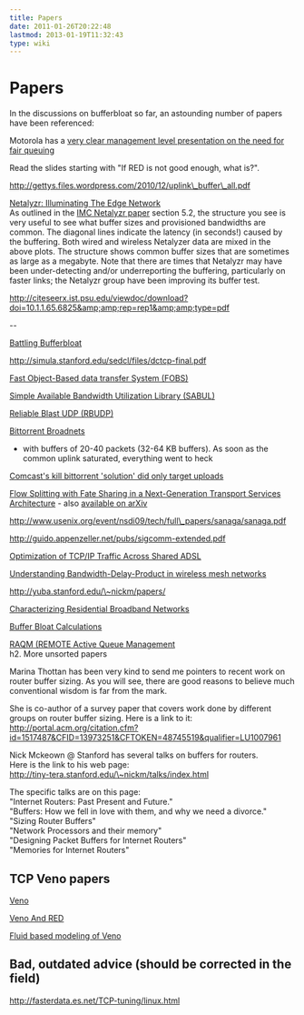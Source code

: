 ```yaml
---
title: Papers
date: 2011-01-26T20:22:48
lastmod: 2013-01-19T11:32:43
type: wiki
---
```

Papers
======

In the discussions on bufferbloat so far, an astounding number of papers
have been referenced:

Motorola has a [very clear management level presentation on the need for
fair
queuing](http://www.cascaderange.org/presentations/DOCSIS_1_1_QoS.pdf)

Read the slides starting with "If RED is not good enough, what is?".

http://gettys.files.wordpress.com/2010/12/uplink\_buffer\_all.pdf

[Netalyzr: Illuminating The Edge
Network](http://www.icir.org/christian/publications/2010-imc-netalyzr.pdf)\
As outlined in the [IMC Netalyzr
paper](http://conferences.sigcomm.org/imc/2010/papers/p246.pdf)
section 5.2, the structure you see is very useful to see what buffer
sizes and provisioned bandwidths are common. The diagonal lines indicate
the latency (in seconds!) caused by the buffering. Both wired and
wireless Netalyzer data are mixed in the above plots. The structure
shows common buffer sizes that are sometimes as large as a megabyte.
Note that there are times that Netalyzr may have been under-detecting
and/or underreporting the buffering, particularly on faster links; the
Netalyzr group have been improving its buffer test.

http://citeseerx.ist.psu.edu/viewdoc/download?doi=10.1.1.65.6825&amp;amp;rep=rep1&amp;amp;type=pdf

--

[Battling
Bufferbloat](http://akira.ruc.dk/~tohojo/bufferbloat/bufferbloat-final.pdf)

http://simula.stanford.edu/sedcl/files/dctcp-final.pdf

[Fast Object-Based data transfer
System (FOBS)](http://www.umcs.maine.edu/~dickens/pubs/HPDC.FINAL.pdf)

[Simple Available Bandwidth Utilization
Library (SABUL)](http://papers.rgrossman.com/journal-019.pdf)

[Reliable Blast UDP (RBUDP)](http://www.evl.uic.edu/files/pdf/cluster2002.pdf)

[Bittorrent
Broadnets](http://www.cs.clemson.edu/~jmarty/papers/bittorrentBroadnets.pdf)
- with buffers of 20-40 packets (32-64 KB buffers). As soon as the
common uplink saturated, everything went to heck

[Comcast's kill bittorrent 'solution' did only target
uploads](http://www.isoc.org/isoc/conferences/ndss/09/pdf/08.pdf)

[Flow Splitting with Fate Sharing in a Next-Generation Transport
Services Architecture](http://dedis.cs.yale.edu/2009/tng/) - also
[available on arXiv](http://arxiv.org/pdf/0912.0921v1)

http://www.usenix.org/event/nsdi09/tech/full\_papers/sanaga/sanaga.pdf

http://guido.appenzeller.net/pubs/sigcomm-extended.pdf

[Optimization of TCP/IP Traffic Across Shared
ADSL](http://www.adsl-optimizer.dk/thesis/main_final_hyper.pdf)

[Understanding Bandwidth-Delay-Product in wireless mesh
networks](http://cairo.cs.uiuc.edu/publications/papers/elsevier2004-bdp.pdf)

http://yuba.stanford.edu/\~nickm/papers/

[Characterizing Residential Broadband
Networks](http://citeseerx.ist.psu.edu/viewdoc/download?doi=10.1.1.65.6825&rep=rep1&type=pdf)

[Buffer Bloat
Calculations](http://netoptimizer.blogspot.com/2010/12/buffer-bloat-calculations.html)

[RAQM (REMOTE Active Queue
Management](http://www.cs.purdue.edu/homes/eblanton/publications/raqm.ps)\
h2. More unsorted papers

Marina Thottan has been very kind to send me pointers to recent work on
router buffer sizing. As you will see, there are good reasons to believe
much conventional wisdom is far from the mark.

She is co-author of a survey paper that covers work done by different
groups on router buffer sizing. Here is a link to it:\
http://portal.acm.org/citation.cfm?id=1517487&CFID=13973251&CFTOKEN=48745519&qualifier=LU1007961

Nick Mckeown @ Stanford has several talks on buffers for routers.\
Here is the link to his web page:\
http://tiny-tera.stanford.edu/\~nickm/talks/index.html

The specific talks are on this page:\
"Internet Routers: Past Present and Future."\
"Buffers: How we fell in love with them, and why we need a divorce."\
"Sizing Router Buffers"\
"Network Processors and their memory"\
"Designing Packet Buffers for Internet Routers"\
"Memories for Internet Routers"

TCP Veno papers
---------------

[Veno](http://wwwbk.ie.cuhk.edu.hk/fileadmin/staff_upload/soung/Journal/J3.pdf)

[Veno And
RED](http://www.ie.cuhk.edu.hk/fileadmin/staff_upload/soung/Conference/C12.pdf)

[Fluid based modeling of
Veno](http://web.mysites.ntu.edu.sg/aschfoh/public/Shared%2520Documents/pub/06777512-GC08.pdf)

Bad, outdated advice (should be corrected in the field)
-------------------------------------------------------

http://fasterdata.es.net/TCP-tuning/linux.html
